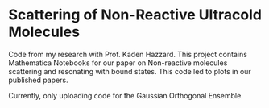 # Scattering of Non-Reactive Ultracold Molecules

Code from my research with Prof. Kaden Hazzard. This project contains Mathematica Notebooks for our paper on Non-reactive molecules scattering and resonating with bound states. 
This code led to plots in our published papers.

Currently, only uploading code for the Gaussian Orthogonal Ensemble.
